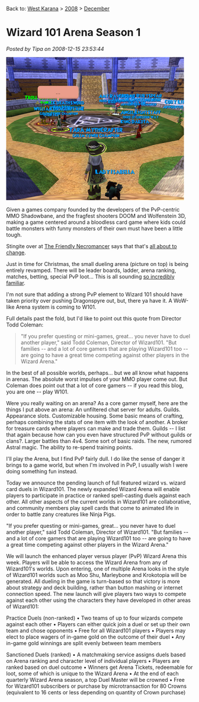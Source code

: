 Back to: [West Karana](/posts/westkarana.md) > [2008](/posts/2008/westkarana.md) > [December](./westkarana.md)
# Wizard 101 Arena Season 1

*Posted by Tipa on 2008-12-15 23:53:44*

![](../../../uploads/2008/12/wizardgraphicalclient-2008-12-15-20-25-48-13.jpg "wizardgraphicalclient-2008-12-15-20-25-48-13")

Given a games company founded by the developers of the PvP-centric MMO Shadowbane, and the fragfest shooters DOOM and Wolfenstein 3D, making a game centered around a bloodless card game where kids could battle monsters with funny monsters of their own must have been a little tough.

Stingite over at [The Friendly Necromancer](http://thefriendlynecromancer.blogspot.com/2008/12/pvp-time-for-smack-talkers-to-come.html) says that that's [all about to change](https://www.wizard101.com/site/posts/list/2710.ftl). 

Just in time for Christmas, the small dueling arena (picture on top) is being entirely revamped. There will be leader boards, ladder, arena ranking, matches, betting, special PvP loot... This is all sounding [so incredibly familiar](http://www.worldofwarcraft.com/pvp/arena/index.xml).

I'm not sure that adding a strong PvP element to Wizard 101 should have taken priority over pushing Dragonspyre out, but, there ya have it. A WoW-like Arena system is coming to W101.

Full details past the fold, but I'd like to point out this quote from Director Todd Coleman:


> "If you prefer questing or mini-games, great... you never have to duel another player," said Todd Coleman, Director of Wizard101. "But families -- and a lot of core gamers that are playing Wizard101 too -- are going to have a great time competing against other players in the Wizard Arena."



In the best of all possible worlds, perhaps... but we all know what happens in arenas. The absolute worst impulses of your MMO player come out. But Coleman does point out that a lot of core gamers -- if you read this blog, you are one -- play W101.

Were you really waiting on an arena? As a core gamer myself, here are the things I put above an arena: An unfiltered chat server for adults. Guilds. Appearance slots. Customizable housing. Some basic means of crafting, perhaps combining the stats of one item with the look of another. A broker for treasure cards where players can make and trade them. Guilds -- I list that again because how can you even have structured PvP without guilds or clans?. Larger battles than 4v4. Some sort of basic raids. The new, rumored Astral magic. The ability to re-spend training points.

I'll play the Arena, but I find PvP fairly dull. I do like the sense of danger it brings to a game world, but when I'm involved in PvP, I usually wish I were doing something fun instead.


Today we announce the pending launch of full featured wizard vs. wizard card duels in Wizard101. The newly expanded Wizard Arena will enable players to participate in practice or ranked spell-casting duels against each other. All other aspects of the current worlds in Wizard101 are collaborative, and community members play spell cards that come to animated life in order to battle zany creatures like Ninja Pigs.

"If you prefer questing or mini-games, great... you never have to duel another player," said Todd Coleman, Director of Wizard101. "But families -- and a lot of core gamers that are playing Wizard101 too -- are going to have a great time competing against other players in the Wizard Arena."

We will launch the enhanced player versus player (PvP) Wizard Arena this week. Players will be able to access the Wizard Arena from any of Wizard101's worlds. Upon entering, one of multiple Arena looks in the style of Wizard101 worlds such as Moo Shu, Marleybone and Krokotopia will be generated. All dueling in the game is turn-based so that victory is more about strategy and deck building, rather than button mashing or internet connection speed. The new launch will give players two ways to compete against each other using the characters they have developed in other areas of Wizard101:

Practice Duels (non-ranked)
• Two teams of up to four wizards compete against each other
• Players can either quick join a duel or set up their own team and chose opponents
• Free for all Wizard101 players
• Players may elect to place wagers of in-game gold on the outcome of their duel
• Any in-game gold winnings are split evenly between team members

Sanctioned Duels (ranked)
• A matchmaking service assigns duels based on Arena ranking and character level of individual players
• Players are ranked based on duel outcome
• Winners get Arena Tickets, redeemable for loot, some of which is unique to the Wizard Arena
• At the end of each quarterly Wizard Arena season, a top Duel Master will be crowned
• Free for Wizard101 subscribers or purchase by microtransaction for 80 Crowns (equivalent to 16 cents or less depending on quantity of Crown purchase) 

